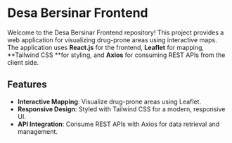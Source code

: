 # Desa Bersinar Frontend

Welcome to the Desa Bersinar Frontend repository! This project provides a web application for visualizing drug-prone areas using interactive maps. The application uses **React.js** for the frontend, **Leaflet** for mapping, **Tailwind CSS **for styling, and **Axios** for consuming REST APIs from the client side.

## Features
- **Interactive Mapping**: Visualize drug-prone areas using Leaflet.
- **Responsive Design**: Styled with Tailwind CSS for a modern, responsive UI.
- **API Integration**: Consume REST APIs with Axios for data retrieval and management.

